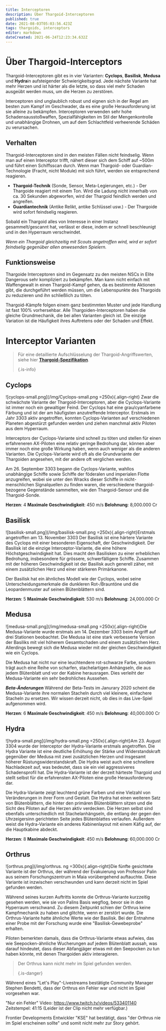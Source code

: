 ```yaml
---
title: Interceptoren
description: Über Thargoid-Interceptoren
published: true
date: 2021-08-03T05:03:56.423Z
tags: thargoids, interceptors
editor: markdown
dateCreated: 2021-06-24T12:23:34.632Z
---
```


# Über Thargoid-Interceptors
Thargoid-Interceptoren gibt es in vier Varianten: **Cyclops**, **Basilisk**, **Medusa** und **Hydra**in aufsteigender Schwierigkeitsgrad. Jede nächste Variante hat mehr Herzen und ist härter als die letzte, so dass viel mehr Schaden ausgeübt werden muss, um die Herzen zu zerstören.

Interceptoren sind unglaublich robust und eignen sich in der Regel am besten zum Kampf im Geschwader, da es eine große Herausforderung ist sie alleine zu bekämpfen. Interceptoren verwenden sehr hohe Schadensausstoßwaffen, Spezialfähigkeiten im Stil der Mengenkontrolle und unabhängige Drohnen, um auf dem Schlachtfeld verheerende Schäden zu verursachen.

## Verhalten
Thargoid-Interceptoren sind in den meisten Fällen nicht feindselig. Wenn man auf einen Interceptor trifft, nähert dieser sich dem Schiff auf ~500m und führt einen Schiffsscan durch. Wenn man Thargoid- oder Guardian-Technologie (Fracht, nicht Module) mit sich führt, werden sie entsprechend reagieren.

- **Thargoid-Technik** (Sonde, Sensor, Meta-Legierungen, etc.) - Der Thargoide reagiert mit einem Ton. Wird die Ladung nicht innerhalb von ca. 30 Sekunden abgeworfen, wird der Thargoid feindlich werden und angreifen.
- **Guardiantechnik** (Antike Relikt, antike Schlüssel usw.) - Der Thargoide wird sofort feindselig reagieren.

Sobald ein Thargoid alles von Interesse in einer Instanz gesammelt/gescannt hat, verlässt er diese, indem er schnell beschleunigt und in den Hyperraum verschwindet.

*Wenn ein Thargoid gleichzeitig mit Scouts angetroffen wird, wird er sofort feindselig gegenüber allen anwesenden Spielern.*

## Funktionsweise
Thargoide Interceptoren sind im Gegensatz zu den meisten NSCs in Elite Dangerous sehr kompliziert zu bekämpfen. Man kann nicht einfach mit Waffengewalt in einen Thargoid-Kampf gehen, da es bestimmte Aktionen gibt, die durchgeführt werden müssen, um die Lebenspunkte des Thargoids zu reduzieren und ihn schließlich zu töten.

Thargoid-Kämpfe folgen einem ganz bestimmten Muster und jede Handlung ist fast 100% vorhersehbar. Alle Thargoiden-Interceptoren haben die gleiche Grundmechanik, die bei allen Varianten gleich ist. Die einzige Variation ist die Häufigkeit ihres Auftretens oder der Schaden und Effekt.

# Interceptor Varianten
> Für eine detaillierte Aufschlüsselung der Thargoid-Angriffswerten, siehe hier [**Thargoid-Spezifikation**](/en/thargoid-specs). 
> 
> {.is-info}

## **Cyclops**
!\[cyclops-small.png\](/img/Cyclops-small.png =250x){.align-right} Zwar die schwächste Variante der Thargoid-Interceptoren, aber die Cyclops-Variante ist immer noch ein gewaltiger Feind. Der Cyclops hat eine grau/cyanfarbene Färbung und ist der am häufigsten anzutreffende Interceptor. Erstmals im Jahr 3303 aktiv angetroffen, konnten Cyclops-Varianten auf verschiedenen Planeten abgestürzt gefunden werden und ziehen manchmal aktiv Piloten aus dem Hyperraum.

Interceptors der Cyclops-Variante sind schnell zu töten und stellen für einen erfahreneren AX-Piloten eine relativ geringe Bedrohung dar, können aber immer noch eine große Wirkung haben, wenn auch weniger als die anderen Varianten. Die Cyclops-Variante wird oft als die Grundvariante der Thargoiden angesehen, mit der andere oft verglichen werden.

Am 26. September 3303 begann die Cyclops-Variante, wahllos unabhängige Schiffe sowie Schiffe der föderalen und imperialen Flotte anzugreifen, wobei sie unter den Wracks dieser Schiffe in nicht-menschlichen Signalquellen zu finden waren, die verschiedene thargoid-bezogene Gegenstände sammelten, wie den Thargoid-Sensor und die Thargoid-Sonde.

**Herzen**: 4 **Maximale Geschwindigkeit**: 450 m/s **Belohnung**: 8,000.000 Cr

## **Basilisk**
!\[basilisk-small.png\](/img/basilisk-small.png =250x){.align-right}Erstmals angetroffen am 13. November 3303 Der Basilisk ist eine härtere Variante des Cyclops mit einer besonderen Eigenschaft, der Geschwindigkeit. Der Basilisk ist die einzige Interceptor-Variante, die eine höhere Höchstgeschwindigkeit hat. Dies macht den Basilisken zu einer erheblichen Bedrohung, insbesondere für grössere, schwerfälligere Schiffe. Zusammen mit der höheren Geschwindigkeit ist der Basilisk auch generell zäher, mit einem zusätzlichen Herz und einer stärkeren Primärkanone.

Der Basilisk hat ein ähnliches Modell wie der Cyclops, wobei seine Unterscheidungsmerkmale die dunkleren Rot-/Brauntöne und die Leopardenmuster auf seinen Blütenblättern sind.

**Herzen**: 5 **Maximale Geschwindigkeit**: 530 m/s **Belohnung**: 24,000.000 Cr

## **Medusa**
!\[medusa-small.png\](/img/medusa-small.png =250x){.align-right}Die Medusa-Variante wurde erstmals am 14. Dezember 3303 beim Angriff auf drei Stationen beobachtet. Die Medusa ist eine stark verbesserte Version der Basiliks mit viel höherem Gesamtschaden und einem zusätzlichen Herz. Allerdings bewegt sich die Medusa wieder mit der gleichen Geschwindigkeit wie ein Cyclops.

Die Medusa hat nicht nur eine leuchtendere rot-schwarze Farbe, sondern trägt auch eine Reihe von scharfen, stachelartigen Anhängseln, die aus jedem Blütenblatt und vor der Kabine herausragen. Dies verleiht der Medusa-Variante ein sehr bedrohliches Aussehen.

__*Beta-Änderungen*__ Während der Beta-Tests im Janurary 2020 scheint die Medusa-Variante ihre normalen Stacheln durch viel kleinere, einfachere Stacheln zu ersetzen. Wir wissen derzeit nicht, ob dies in das Live-Spiel aufgenommen wird.

**Herzen**: 6 **Maximale Geschwindigkeit**: 450 m/s **Belohnung**: 40,000.000 Cr

## **Hydra**
!\[hydra-small.png\](/img/hydra-small.png =250x){.align-right}Am 23. August 3304 wurde der Interceptor der Hydra-Variante erstmals angetroffen. Die Hydra Variante ist eine deutliche Erhöhung der Stärke und Widerstandskraft gegenüber der Medusa mit zwei zusätzlichen Herzen und insgesamt höherer Rüstungswiderstandskraft. Die Hydra weist auch eine schnellere Nachladezeit auf, was bedeutet, dass sie ein viel aggressiveres Schadensprofil hat. Die Hydra-Variante ist der derzeit härteste Thargoid und stellt selbst für die erfahrensten AX-Piloten eine große Herausforderung dar.

Die Hydra-Variante zeigt leuchtend grüne Farben und eine Vielzahl von Veränderungen in ihrer Form und Gestalt. Die Hydra hat einen weiteren Satz von Blütenblättern, die hinter den primären Blütenblättern sitzen und die Sicht des Piloten auf die Herzen aktiv verdecken. Die Herzen selbst sind ebenfalls unterschiedlich mit Stachelanhängseln, die entlang der gegen den Uhrzeigersinn gerichteten Seite jedes Blütenblattes verlaufen. Außerdem weist die Hydra-Variante ein anderes Kabinenlayout mit einem Käfig auf, der die Hauptkabine abdeckt.

**Herzen**: 8 **Maximale Geschwindigkeit**: 450 m/s **Belohnung**: 60,000.000 Cr

## **Orthrus**
!\[orthrus.png\](/img/orthrus. ng =300x){.align-right}Die fünfte gesichtete Variante ist der Orthrus, der während der Evakuierung von Professor Palin aus seinem Forschungszentrum in Maia vorübergehend auftauchte. Diese Variante ist inzwischen verschwunden und kann derzeit nicht im Spiel gefunden werden.

Während seines kurzen Auftritts konnte die Orthrus-Variante kurzzeitig gesehen werden, wie sie von Palins Basis wegflog, bevor sie in den Hyperraum verschwand. Zu diesem Zeitpunkt schien der Orthrus keine Kampfmechanik zu haben und glitchte, wenn er zerstört wurde. Die Orthrus-Variante hatte ähnliche Werte wie der Basilisk. Bei der Entnahme einer Probe mit der Forschung wurde eine "Basilisk-Gewebeprobe" erhalten.

Piloten bemerkten damals, dass die Orthrus-Variante etwas aufwies, das wie Seepocken-ähnliche Wucherungen auf jedem Blütenblatt aussah, was darauf hindeutet, dass dieser Abfangjäger etwas mit den Seepocken zu tun haben könnte, mit denen Thargoiden aktiv interagieren.

> Der Orthrus kann nicht mehr im Spiel gefunden werden. 
> 
> {.is-danger}

Während eines "Let's Play"-Livestreams bestätigte Community Manager Stephen Bendetti, dass der Orthrus ein Fehler war und nicht im Spiel vorgesehen war.

"Nur ein Fehler" Video: https://www.twitch.tv/videos/533401140 Zeitstempel: 41:15 (Leider ist der Clip nicht mehr verfügbar.)

Frontier Developments Entwickler "KSE" hat bestätigt, dass "der Orthrus nie im Spiel erscheinen sollte" und somit nicht mehr zur Story gehört.
